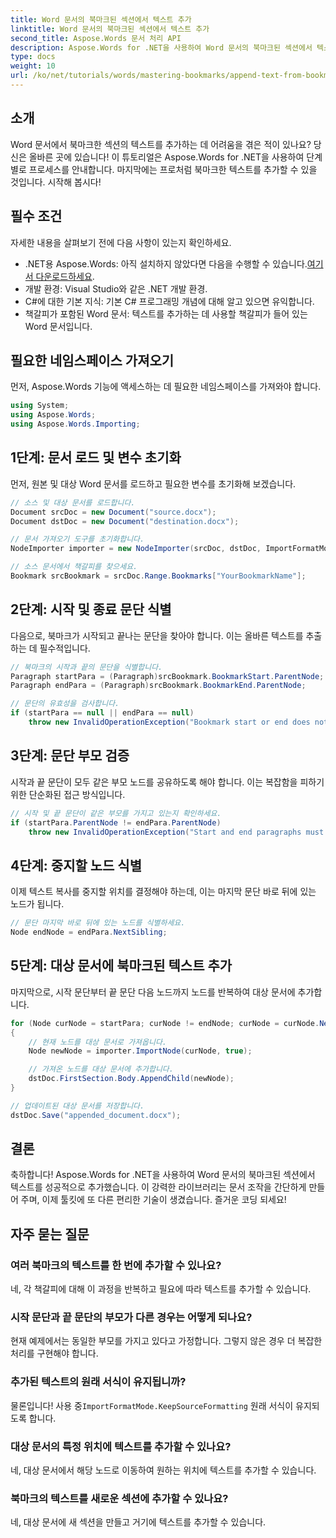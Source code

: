 ```yaml
---
title: Word 문서의 북마크된 섹션에서 텍스트 추가
linktitle: Word 문서의 북마크된 섹션에서 텍스트 추가
second_title: Aspose.Words 문서 처리 API
description: Aspose.Words for .NET을 사용하여 Word 문서의 북마크된 섹션에서 텍스트를 매끄럽게 추가하는 방법을 알아보세요. 이 단계별 튜토리얼.
type: docs
weight: 10
url: /ko/net/tutorials/words/mastering-bookmarks/append-text-from-bookmarked-sections/
---
```

## 소개

Word 문서에서 북마크한 섹션의 텍스트를 추가하는 데 어려움을 겪은 적이 있나요? 당신은 올바른 곳에 있습니다! 이 튜토리얼은 Aspose.Words for .NET을 사용하여 단계별로 프로세스를 안내합니다. 마지막에는 프로처럼 북마크한 텍스트를 추가할 수 있을 것입니다. 시작해 봅시다!

## 필수 조건

자세한 내용을 살펴보기 전에 다음 사항이 있는지 확인하세요.

-  .NET용 Aspose.Words: 아직 설치하지 않았다면 다음을 수행할 수 있습니다.[여기서 다운로드하세요](https://releases.aspose.com/words/net/).
- 개발 환경: Visual Studio와 같은 .NET 개발 환경.
- C#에 대한 기본 지식: 기본 C# 프로그래밍 개념에 대해 알고 있으면 유익합니다.
- 책갈피가 포함된 Word 문서: 텍스트를 추가하는 데 사용할 책갈피가 들어 있는 Word 문서입니다.

## 필요한 네임스페이스 가져오기

먼저, Aspose.Words 기능에 액세스하는 데 필요한 네임스페이스를 가져와야 합니다.

```csharp
using System;
using Aspose.Words;
using Aspose.Words.Importing;
```

## 1단계: 문서 로드 및 변수 초기화

먼저, 원본 및 대상 Word 문서를 로드하고 필요한 변수를 초기화해 보겠습니다.

```csharp
// 소스 및 대상 문서를 로드합니다.
Document srcDoc = new Document("source.docx");
Document dstDoc = new Document("destination.docx");

// 문서 가져오기 도구를 초기화합니다.
NodeImporter importer = new NodeImporter(srcDoc, dstDoc, ImportFormatMode.KeepSourceFormatting);

// 소스 문서에서 책갈피를 찾으세요.
Bookmark srcBookmark = srcDoc.Range.Bookmarks["YourBookmarkName"];
```

## 2단계: 시작 및 종료 문단 식별

다음으로, 북마크가 시작되고 끝나는 문단을 찾아야 합니다. 이는 올바른 텍스트를 추출하는 데 필수적입니다.

```csharp
// 북마크의 시작과 끝의 문단을 식별합니다.
Paragraph startPara = (Paragraph)srcBookmark.BookmarkStart.ParentNode;
Paragraph endPara = (Paragraph)srcBookmark.BookmarkEnd.ParentNode;

// 문단의 유효성을 검사합니다.
if (startPara == null || endPara == null)
    throw new InvalidOperationException("Bookmark start or end does not have a valid paragraph parent.");
```

## 3단계: 문단 부모 검증

시작과 끝 문단이 모두 같은 부모 노드를 공유하도록 해야 합니다. 이는 복잡함을 피하기 위한 단순화된 접근 방식입니다.

```csharp
// 시작 및 끝 문단이 같은 부모를 가지고 있는지 확인하세요.
if (startPara.ParentNode != endPara.ParentNode)
    throw new InvalidOperationException("Start and end paragraphs must have the same parent.");
```

## 4단계: 중지할 노드 식별

이제 텍스트 복사를 중지할 위치를 결정해야 하는데, 이는 마지막 문단 바로 뒤에 있는 노드가 됩니다.

```csharp
// 문단 마지막 바로 뒤에 있는 노드를 식별하세요.
Node endNode = endPara.NextSibling;
```

## 5단계: 대상 문서에 북마크된 텍스트 추가

마지막으로, 시작 문단부터 끝 문단 다음 노드까지 노드를 반복하여 대상 문서에 추가합니다.

```csharp
for (Node curNode = startPara; curNode != endNode; curNode = curNode.NextSibling)
{
    // 현재 노드를 대상 문서로 가져옵니다.
    Node newNode = importer.ImportNode(curNode, true);

    // 가져온 노드를 대상 문서에 추가합니다.
    dstDoc.FirstSection.Body.AppendChild(newNode);
}

// 업데이트된 대상 문서를 저장합니다.
dstDoc.Save("appended_document.docx");
```

## 결론

축하합니다! Aspose.Words for .NET을 사용하여 Word 문서의 북마크된 섹션에서 텍스트를 성공적으로 추가했습니다. 이 강력한 라이브러리는 문서 조작을 간단하게 만들어 주며, 이제 툴킷에 또 다른 편리한 기술이 생겼습니다. 즐거운 코딩 되세요!

## 자주 묻는 질문

### 여러 북마크의 텍스트를 한 번에 추가할 수 있나요?
네, 각 책갈피에 대해 이 과정을 반복하고 필요에 따라 텍스트를 추가할 수 있습니다.

### 시작 문단과 끝 문단의 부모가 다른 경우는 어떻게 되나요?
현재 예제에서는 동일한 부모를 가지고 있다고 가정합니다. 그렇지 않은 경우 더 복잡한 처리를 구현해야 합니다.

### 추가된 텍스트의 원래 서식이 유지됩니까?
 물론입니다! 사용 중`ImportFormatMode.KeepSourceFormatting` 원래 서식이 유지되도록 합니다.

### 대상 문서의 특정 위치에 텍스트를 추가할 수 있나요?
네, 대상 문서에서 해당 노드로 이동하여 원하는 위치에 텍스트를 추가할 수 있습니다.

### 북마크의 텍스트를 새로운 섹션에 추가할 수 있나요?
네, 대상 문서에 새 섹션을 만들고 거기에 텍스트를 추가할 수 있습니다.